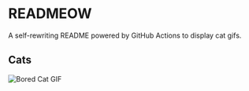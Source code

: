 # READMEOW

A self-rewriting README powered by GitHub Actions to display cat gifs.

## Cats

![Bored Cat GIF](https://media0.giphy.com/media/v1.Y2lkPTlhY2QwMmRhcHkycjcxdTBubHhodXMyN3FyazJtMDc0aWdibnNpMWZuMGNscnJsaCZlcD12MV9naWZzX3NlYXJjaCZjdD1n/mlvseq9yvZhba/200.gif)

